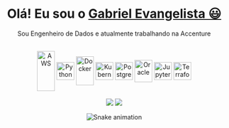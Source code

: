 <div>
  
  <h1 align="center">
    Olá! Eu sou o 
    <a href="https://www.linkedin.com/in/gabrielevangelista17/">Gabriel Evangelista 😃️</a>
  </h1>
  
  <p align="center">
    Sou Engenheiro de Dados e atualmente trabalhando na Accenture

<div align="center" valign="top"><br>        
  <img align="center" alt="AWS" height="90" width="40" src="https://cdn.jsdelivr.net/gh/devicons/devicon/icons/amazonwebservices/amazonwebservices-plain-wordmark.svg" />
  <img align="center" alt="Python" height="40" width="40" src="https://cdn.jsdelivr.net/gh/devicons/devicon/icons/python/python-original-wordmark.svg" />
  <img align="center" alt="Docker" height="65" width="40" src="https://cdn.jsdelivr.net/gh/devicons/devicon/icons/docker/docker-original.svg">
  <img align="center" alt="Kubernetes" height="40" width="40" src="https://cdn.jsdelivr.net/gh/devicons/devicon/icons/kubernetes/kubernetes-plain-wordmark.svg" />
  <img align="center" alt="PostgreSQL" height="40" width="40" src="https://cdn.jsdelivr.net/gh/devicons/devicon/icons/postgresql/postgresql-original.svg" />
  <img align="center" alt="Oracle" height="50" width="40" src="https://cdn.jsdelivr.net/gh/devicons/devicon/icons/oracle/oracle-original.svg" />
  <img align="center" alt="Jupyter" height="40" width="40" src="https://cdn.jsdelivr.net/gh/devicons/devicon/icons/jupyter/jupyter-original-wordmark.svg" />
  <img align="center" alt="Terraform" height="40" width="40" src="https://cdn.jsdelivr.net/gh/devicons/devicon/icons/terraform/terraform-original.svg" />
          
          
          
</div><br>

<div align="center">
  <a href="https://www.linkedin.com/in/gabrielevangelista17/" target="_blank"><img src="https://img.shields.io/badge/-LinkedIn-%230077B5?style=for-the-badge&logo=linkedin&logoColor=white" target="_blank"></a> 
  <a href="eng.gabrielgevangelista@gmail.com"><img src="https://img.shields.io/badge/-Gmail-%23333?style=for-the-badge&logo=gmail&logoColor=white" target="_blank"></a>
</div>

<div align="center">

  ![Snake animation](https://github.com/danielbped/danielbped/blob/output/github-contribution-grid-snake.svg)
  
</div>

